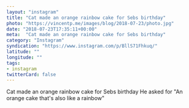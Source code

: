 ```yaml
---
layout: "instagram"
title: "Cat made an orange rainbow cake for Sebs birthday"
photo: "https://vincentp.me/images/blog/2018-07-23/photo.jpg"
date: "2018-07-23T17:35:11+00:00"
meta:  "Cat made an orange rainbow cake for Sebs birthday"
category: "Instagram"
syndication: "https://www.instagram.com/p/BllS71Fhkuq/"
latitude: ""
longitude: ""
tags:
- instagram
twitterCard: false
---
```

Cat made an orange rainbow cake for Sebs birthday
He asked for "An orange cake that's also like a rainbow"

